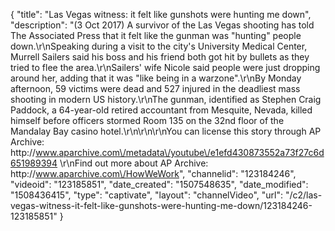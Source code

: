 {
    "title": "Las Vegas witness: it felt like gunshots were hunting me down",
    "description": "(3 Oct 2017) A survivor of the Las Vegas shooting has told The Associated Press that it felt like the gunman was \"hunting\" people down.\r\nSpeaking during a visit to the city's University Medical Center, Murrell Sailers said his boss and his friend both got hit by bullets as they tried to flee the area.\r\nSailers' wife Nicole said people were just dropping around her, adding that it was \"like being in a warzone\".\r\nBy Monday afternoon, 59 victims were dead and 527 injured in the deadliest mass shooting in modern US history.\r\nThe gunman, identified as Stephen Craig Paddock, a 64-year-old retired accountant from Mesquite, Nevada, killed himself before officers stormed Room 135 on the 32nd floor of the Mandalay Bay casino hotel.\r\n\r\n\r\nYou can license this story through AP Archive: http:\/\/www.aparchive.com\/metadata\/youtube\/e1efd430873552a73f27c6d651989394 \r\nFind out more about AP Archive: http:\/\/www.aparchive.com\/HowWeWork",
    "channelid": "123184246",
    "videoid": "123185851",
    "date_created": "1507548635",
    "date_modified": "1508436415",
    "type": "captivate",
    "layout": "channelVideo",
    "url": "\/c2\/las-vegas-witness-it-felt-like-gunshots-were-hunting-me-down\/123184246-123185851"
}
